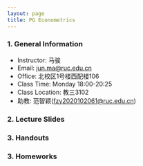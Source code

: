 ```yaml
---
layout: page
title: PG Econometrics
---
```


### 1. General Information
* Instructor: ⻢骏
* Email: jun.ma@ruc.edu.cn
* Office: 北校区1号楼⻄配楼106
* Class Time: Monday 18:00-20:25
* Class Location: 教三3102
* 助教: 范智颖(fzy2020102061@ruc.edu.cn)

### 2. Lecture Slides


### 3. Handouts

### 3. Homeworks
